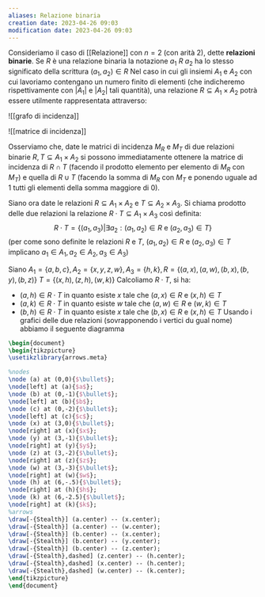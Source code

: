 ```yaml
---
aliases: Relazione binaria
creation date: 2023-04-26 09:03
modification date: 2023-04-26 09:03
---
```


Consideriamo il caso di [[Relazione]] con $n = 2$ (con arità $2$), dette **relazioni binarie**.
Se $R$ è una relazione binaria la notazione $a_{1}\ R\ a_{2}$ ha lo stesso significato della scrittura $(a_{1},a_{2}) \in R$
Nel caso in cui gli insiemi $A_{1}$ e $A_{2}$ con cui lavoriamo contengano un numero finito di elementi (che indicheremo rispettivamente con $|A_{1}|$ e $|A_{2}|$ tali quantità), una relazione $R \subseteq A_{1} \times A_{2}$ potrà essere utilmente rappresentata attraverso:

![[grafo di incidenza]]

![[matrice di incidenza]]

Osserviamo che, date le matrici di incidenza $M_{R}$ e $M_{T}$ di due relazioni binarie $R,T \subseteq A_{1} \times A_{2}$ si possono immediatamente ottenere la matrice di incidenza di $R \cap T$ (facendo il prodotto elemento per elemento di $M_{R}$ con $M_{T}$) e quella di $R \cup T$ (facendo la somma di $M_{R}$ con $M_{T}$ e ponendo uguale ad $1$ tutti gli elementi della somma maggiore di $0$).

Siano ora date le relazioni $R \subseteq A_{1} \times A_{2}$ e $T \subseteq A_{2} \times A_{3}$. Si chiama prodotto delle due relazioni la relazione $R \cdot T \subseteq A_{1} \times A_{3}$ così definita:
$$ R \cdot T = \{ (a_{1},a_{3}) | \exists a_{2} : (a_{1},a_{2}) \in R \text{ e } (a_{2},a_{3}) \in T \} $$
(per come sono definite le relazioni $R$ e $T$, $(a_{1},a_{2}) \in R$ e $(a_{2},a_{3}) \in T$ implicano $a_{1} \in A_{1}, a_{2} \in A_{2}, a_{3} \in A_{3}$) 

Siano $A_{1} = \{ a,b,c \}, A_{2} = \{ x,y,z,w \}, A_{3} = \{ h,k \}, R = \{ (a,x),(a,w),(b,x),(b,y),(b,z) \}$
$T = \{ (x,h),(z,h),(w,k) \}$
Calcoliamo $R \cdot T$, si ha:
- $(a,h) \in R \cdot T$ in quanto esiste $x$ tale che $(a,x) \in R$ e $(x,h) \in T$
- $(a,k) \in R \cdot T$ in quanto esiste $w$ tale che $(a,w) \in R$ e $(w,k) \in T$
- $(b,h) \in R \cdot T$ in quanto esiste $x$ tale che $(b,x) \in R$ e $(x,h) \in T$
Usando i grafici delle due relazioni (sovrapponendo i vertici du gual nome) abbiamo il seguente diagramma
 ```tikz
 \begin{document}
 \begin{tikzpicture}
 \usetikzlibrary{arrows.meta}
 
 %nodes
 \node (a) at (0,0){$\bullet$};
 \node[left] at (a){$a$};
 \node (b) at (0,-1){$\bullet$};
 \node[left] at (b){$b$};
 \node (c) at (0,-2){$\bullet$};
 \node[left] at (c){$c$};
 \node (x) at (3,0){$\bullet$};
 \node[right] at (x){$x$};
 \node (y) at (3,-1){$\bullet$};
 \node[right] at (y){$y$};
 \node (z) at (3,-2){$\bullet$};
 \node[right] at (z){$z$};
 \node (w) at (3,-3){$\bullet$};
 \node[right] at (w){$w$};
 \node (h) at (6,-.5){$\bullet$};
 \node[right] at (h){$h$};
 \node (k) at (6,-2.5){$\bullet$};
 \node[right] at (k){$k$};
 %arrows
 \draw[-{Stealth}] (a.center) -- (x.center);
 \draw[-{Stealth}] (a.center) -- (w.center);
 \draw[-{Stealth}] (b.center) -- (x.center);
 \draw[-{Stealth}] (b.center) -- (y.center);
 \draw[-{Stealth}] (b.center) -- (z.center);
 \draw[-{Stealth},dashed] (z.center) -- (h.center);
 \draw[-{Stealth},dashed] (x.center) -- (h.center);
 \draw[-{Stealth},dashed] (w.center) -- (k.center);
 \end{tikzpicture}
 \end{document}
 ```
 